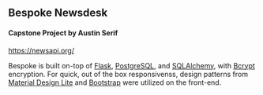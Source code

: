 ## Bespoke Newsdesk
#### Capstone Project by Austin Serif

https://newsapi.org/

Bespoke is built on-top of [Flask](https://flask.palletsprojects.com/en/1.1.x/), [PostgreSQL](https://www.postgresql.org/), and [SQLAlchemy](https://www.sqlalchemy.org/), with [Bcrypt](https://pypi.org/project/bcrypt/) encryption. For quick, out of the box responsivenss, design patterns from [Material Design Lite](https://getmdl.io/) and [Bootstrap](https://getbootstrap.com/docs/4.5/getting-started/introduction/) were utilized on the front-end.